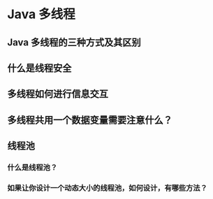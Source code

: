 # Java 多线程



## Java 多线程的三种方式及其区别







## 什么是线程安全







## 多线程如何进行信息交互







## 多线程共用一个数据变量需要注意什么？







## 线程池

### 什么是线程池？



### 如果让你设计一个动态大小的线程池，如何设计，有哪些方法？


